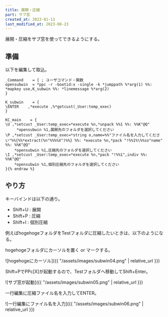 ```yaml
---
title: 展開・圧縮
part: サブ窓
created_at: 2023-01-13
last_modified_at: 2023-08-23
---
```


展開・圧縮をサブ窓を使ってできるようにする。

## 準備

以下を編集して取込。

```text{% raw %}
_Command	= {	; ユーザコマンド・関数
opensubwin	= *ppc -r -bootid:x -single -k *jumppath %*arg(1) %%: *mapkey use,K_subwin %%: *linemessage %*arg(2)
}

K_subwin	= {
\ENTER    ,*execute ,%*getcust(_User:temp_exec)
}

KC_main    = {
\U ,*setcust _User:temp_exec=*execute %n,*unpack %%1 %%: %%K"@Q"
	 *opensubwin %1,展開先のフォルダを選択してください
\P ,*setcust _User:temp_exec=*string o,name=%%"ファイル名を入力してください"%%{%%*extract(%n"%%%%X")%%} %%: *execute %n,*pack "!%%1%\%%so"name" %%: %%K"@Q"
	*opensubwin %1,圧縮先のフォルダを選択してください
\I ,*setcust _User:temp_exec=*execute %n,*pack "!%%1",indiv %%: %%K"@Q"
	*opensubwin %1,個別圧縮先のフォルダを選択してください
}{% endraw %}
```

## やり方

キーバインドは以下の通り。

- Shift+U : 展開
- Shift+P : 圧縮
- Shift+I : 個別圧縮

例えばhogehogeフォルダをTestフォルダに圧縮したいときは、以下のようになる。

hogehogeフォルダにカーソルを置く or マークする。

![hogehogeにカーソル]({{ "/assets/images/subwin04.png" | relative_url }})

Shift+PでPPc[X]が起動するので、Testフォルダへ移動してShift+Enter。

![サブ窓が起動]({{ "/assets/images/subwin05.png" | relative_url }})

一行編集に圧縮ファイル名を入力してENTER。

![一行編集にファイル名を入力]({{ "/assets/images/subwin06.png" | relative_url }})
